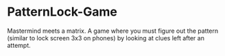 PatternLock-Game
================

Mastermind meets a matrix.  A game where you must figure out the pattern (similar to lock screen 3x3 on phones) by looking at clues left after an attempt.
